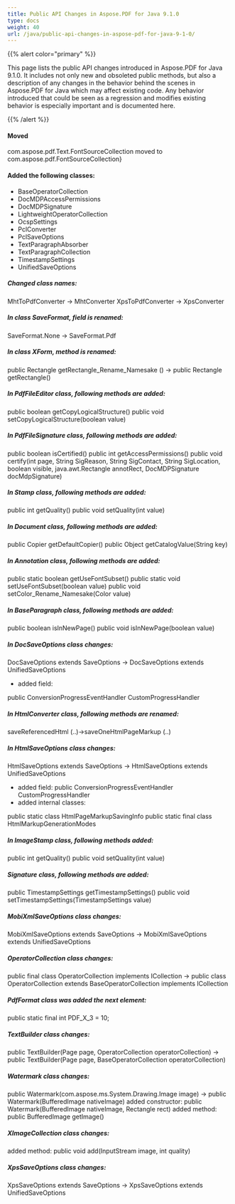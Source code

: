 ```yaml
---
title: Public API Changes in Aspose.PDF for Java 9.1.0
type: docs
weight: 40
url: /java/public-api-changes-in-aspose-pdf-for-java-9-1-0/
---
```


{{% alert color="primary" %}} 

This page lists the public API changes introduced in Aspose.PDF for Java 9.1.0. It includes not only new and obsoleted public methods, but also a description of any changes in the behavior behind the scenes in Aspose.PDF for Java which may affect existing code. Any behavior introduced that could be seen as a regression and modifies existing behavior is especially important and is documented here.

{{% /alert %}} 
#### **Moved**
com.aspose.pdf.Text.FontSourceCollection moved to com.aspose.pdf.FontSourceCollection}
#### **Added the following classes:**
- BaseOperatorCollection
- DocMDPAccessPermissions
- DocMDPSignature
- LightweightOperatorCollection
- OcspSettings
- PclConverter
- PclSaveOptions
- TextParagraphAbsorber
- TextParagraphCollection
- TimestampSettings
- UnifiedSaveOptions
##### **Changed class names:**
MhtToPdfConverter -> MhtConverter
XpsToPdfConverter -> XpsConverter
##### **In class SaveFormat, field is renamed:**
SaveFormat.None -> SaveFormat.Pdf
##### **In class XForm, method is renamed:**
public Rectangle getRectangle_Rename_Namesake () ->
public Rectangle getRectangle()
##### **In PdfFileEditor class, following methods are added:**
public boolean getCopyLogicalStructure()
public void setCopyLogicalStructure(boolean value)
##### **In PdfFileSignature class, following methods are added:**
public boolean isCertified()
public int getAccessPermissions()
public void certify(int page, String SigReason, String SigContact, String SigLocation, boolean visible, java.awt.Rectangle annotRect, DocMDPSignature docMdpSignature)
##### **In Stamp class, following methods are added:**
public int getQuality()
public void setQuality(int value)
##### **In Document class, following methods are added:**
public Copier getDefaultCopier()
public Object getCatalogValue(String key)
##### **In Annotation class, following methods are added:**
public static boolean getUseFontSubset()
public static void setUseFontSubset(boolean value)
public void setColor_Rename_Namesake(Color value)
##### **In BaseParagraph class, following methods are added:**
public boolean isInNewPage()
public void isInNewPage(boolean value)
##### **In DocSaveOptions class changes:**
DocSaveOptions extends SaveOptions -> DocSaveOptions extends UnifiedSaveOptions

- added field:

public ConversionProgressEventHandler CustomProgressHandler
##### **In HtmlConverter class, following methods are renamed:**
saveReferencedHtml (..)->saveOneHtmlPageMarkup (..)
##### **In HtmlSaveOptions class changes:**
HtmlSaveOptions extends SaveOptions -> HtmlSaveOptions extends UnifiedSaveOptions

- added field:
  public ConversionProgressEventHandler CustomProgressHandler
- added internal classes:

public static class HtmlPageMarkupSavingInfo
public static final class HtmlMarkupGenerationModes
##### **In ImageStamp class, following methods added:**
public int getQuality()
public void setQuality(int value)
##### **Signature class, following methods are added:**
public TimestampSettings getTimestampSettings()
public void setTimestampSettings(TimestampSettings value)
##### **MobiXmlSaveOptions class changes:**
MobiXmlSaveOptions extends SaveOptions -> MobiXmlSaveOptions extends UnifiedSaveOptions
##### **OperatorCollection class changes:**
public final class OperatorCollection implements ICollection -> public class OperatorCollection extends BaseOperatorCollection implements ICollection
##### **PdfFormat class was added the next element:**
public static final int PDF_X_3 = 10;
##### **TextBuilder class changes:**
public TextBuilder(Page page, OperatorCollection operatorCollection) -> public TextBuilder(Page page, BaseOperatorCollection operatorCollection)
##### **Watermark class changes:**
public Watermark(com.aspose.ms.System.Drawing.Image image) -> public Watermark(BufferedImage nativeImage)
added constructor: public Watermark(BufferedImage nativeImage, Rectangle rect)
added method: public BufferedImage getImage()
##### **XImageCollection class changes:**
added method: public void add(InputStream image, int quality)
##### **XpsSaveOptions class changes:**
XpsSaveOptions extends SaveOptions -> XpsSaveOptions extends UnifiedSaveOptions
